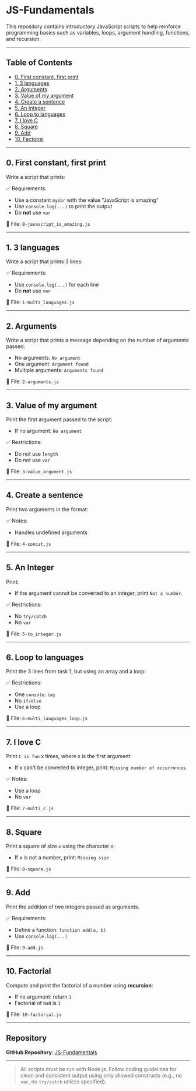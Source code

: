 # JS-Fundamentals

This repository contains introductory JavaScript scripts to help reinforce programming basics such as variables, loops, argument handling, functions, and recursion.

---

## Table of Contents

- [0. First constant, first print](#0-first-constant-first-print)
- [1. 3 languages](#1-3-languages)
- [2. Arguments](#2-arguments)
- [3. Value of my argument](#3-value-of-my-argument)
- [4. Create a sentence](#4-create-a-sentence)
- [5. An Integer](#5-an-integer)
- [6. Loop to languages](#6-loop-to-languages)
- [7. I love C](#7-i-love-c)
- [8. Square](#8-square)
- [9. Add](#9-add)
- [10. Factorial](#10-factorial)

---

## 0. First constant, first print

Write a script that prints:

✅ Requirements:
- Use a constant `myVar` with the value "JavaScript is amazing"
- Use `console.log(...)` to print the output
- Do **not** use `var`

📄 File: `0-javascript_is_amazing.js`

---

## 1. 3 languages

Write a script that prints 3 lines:


✅ Requirements:
- Use `console.log(...)` for each line
- Do **not** use `var`

📄 File: `1-multi_languages.js`

---

## 2. Arguments

Write a script that prints a message depending on the number of arguments passed:

- No arguments: `No argument`
- One argument: `Argument found`
- Multiple arguments: `Arguments found`

📄 File: `2-arguments.js`

---

## 3. Value of my argument

Print the first argument passed to the script:

- If no argument: `No argument`

✅ Restrictions:
- Do not use `length`
- Do not use `var`

📄 File: `3-value_argument.js`

---

## 4. Create a sentence

Print two arguments in the format:


✅ Notes:
- Handles undefined arguments

📄 File: `4-concat.js`

---

## 5. An Integer

Print:


- If the argument cannot be converted to an integer, print `Not a number`.

✅ Restrictions:
- No `try/catch`
- No `var`

📄 File: `5-to_integer.js`

---

## 6. Loop to languages

Print the 3 lines from task 1, but using an array and a loop:

✅ Restrictions:
- One `console.log`
- No `if/else`
- Use a loop

📄 File: `6-multi_languages_loop.js`

---

## 7. I love C

Print `C is fun` x times, where x is the first argument:

- If x can't be converted to integer, print: `Missing number of occurrences`

✅ Notes:
- Use a loop
- No `var`

📄 File: `7-multi_c.js`

---

## 8. Square

Print a square of size `x` using the character `X`:


- If x is not a number, print: `Missing size`

📄 File: `8-square.js`

---

## 9. Add

Print the addition of two integers passed as arguments.

✅ Requirements:
- Define a function: `function add(a, b)`
- Use `console.log(...)`

📄 File: `9-add.js`

---

## 10. Factorial

Compute and print the factorial of a number using **recursion**:

- If no argument: return `1`
- Factorial of `NaN` is `1`

📄 File: `10-factorial.js`

---

## Repository

**GitHub Repository**: [JS-Fundamentals](https://github.com/YOUR_USERNAME/JS-Fundamentals)

---

> All scripts must be run with Node.js. Follow coding guidelines for clean and consistent output using only allowed constructs (e.g., no `var`, no `try/catch` unless specified).


